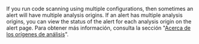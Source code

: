 If you run code scanning using multiple configurations, then sometimes an alert will have multiple analysis origins. If an alert has multiple analysis origins, you can view the status of the alert for each analysis origin on the alert page. Para obtener más información, consulta la sección "[Acerca de los orígenes de análisis](/code-security/code-scanning/automatically-scanning-your-code-for-vulnerabilities-and-errors/about-code-scanning-alerts#about-analysis-origins)".